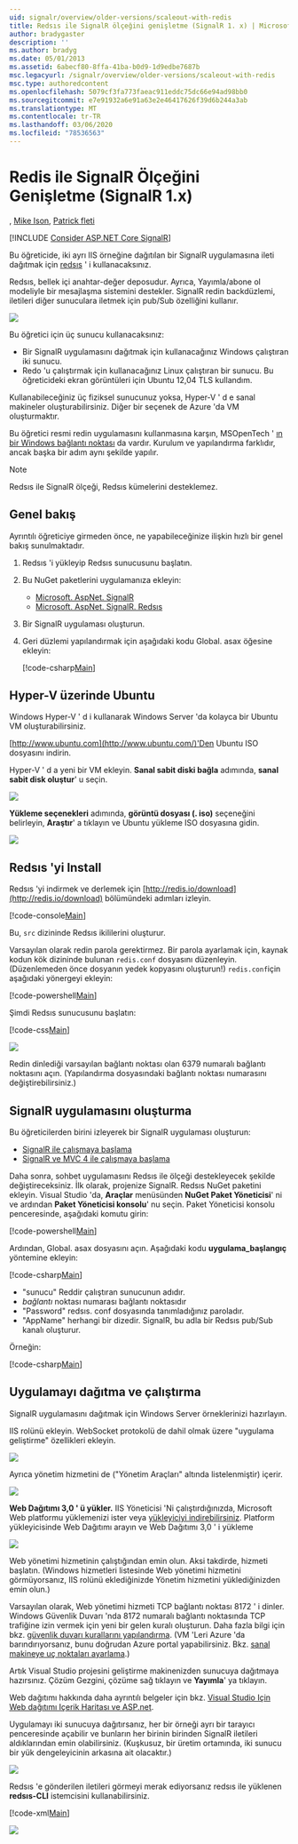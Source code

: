 ```yaml
---
uid: signalr/overview/older-versions/scaleout-with-redis
title: Redsıs ile SignalR ölçeğini genişletme (SignalR 1. x) | Microsoft Docs
author: bradygaster
description: ''
ms.author: bradyg
ms.date: 05/01/2013
ms.assetid: 6abecf80-8ffa-41ba-b0d9-1d9edbe7687b
msc.legacyurl: /signalr/overview/older-versions/scaleout-with-redis
msc.type: authoredcontent
ms.openlocfilehash: 5079cf3fa773faeac911eddc75dc66e94ad98bb0
ms.sourcegitcommit: e7e91932a6e91a63e2e46417626f39d6b244a3ab
ms.translationtype: MT
ms.contentlocale: tr-TR
ms.lasthandoff: 03/06/2020
ms.locfileid: "78536563"
---
```

# <a name="signalr-scaleout-with-redis-signalr-1x"></a>Redis ile SignalR Ölçeğini Genişletme (SignalR 1.x)

, [Mike Ison](https://github.com/MikeWasson), [Patrick fleti](https://github.com/pfletcher)

[!INCLUDE [Consider ASP.NET Core SignalR](~/includes/signalr/signalr-version-disambiguation.md)]

Bu öğreticide, iki ayrı IIS örneğine dağıtılan bir SignalR uygulamasına ileti dağıtmak için [redsıs](http://redis.io/) ' i kullanacaksınız.

Redsıs, bellek içi anahtar-değer deposudur. Ayrıca, Yayımla/abone ol modeliyle bir mesajlaşma sistemini destekler. SignalR redin backdüzlemi, iletileri diğer sunuculara iletmek için pub/Sub özelliğini kullanır.

![](scaleout-with-redis/_static/image1.png)

Bu öğretici için üç sunucu kullanacaksınız:

- Bir SignalR uygulamasını dağıtmak için kullanacağınız Windows çalıştıran iki sunucu.
- Redo 'u çalıştırmak için kullanacağınız Linux çalıştıran bir sunucu. Bu öğreticideki ekran görüntüleri için Ubuntu 12,04 TLS kullandım.

Kullanabileceğiniz üç fiziksel sunucunuz yoksa, Hyper-V ' d e sanal makineler oluşturabilirsiniz. Diğer bir seçenek de Azure 'da VM oluşturmaktır.

Bu öğretici resmi redin uygulamasını kullanmasına karşın, MSOpenTech ' [ın bir Windows bağlantı noktası](https://github.com/MSOpenTech/redis) da vardır. Kurulum ve yapılandırma farklıdır, ancak başka bir adım aynı şekilde yapılır.

> [!NOTE] 
> 
> Redsıs ile SignalR ölçeği, Redsıs kümelerini desteklemez.

## <a name="overview"></a>Genel bakış

Ayrıntılı öğreticiye girmeden önce, ne yapabileceğinize ilişkin hızlı bir genel bakış sunulmaktadır.

1. Redsıs 'i yükleyip Redsıs sunucusunu başlatın.
2. Bu NuGet paketlerini uygulamanıza ekleyin: 

    - [Microsoft. AspNet. SignalR](http://nuget.org/packages/Microsoft.AspNet.SignalR)
    - [Microsoft. AspNet. SignalR. Redsıs](http://nuget.org/packages/Microsoft.AspNet.SignalR.Redis)
3. Bir SignalR uygulaması oluşturun.
4. Geri düzlemi yapılandırmak için aşağıdaki kodu Global. asax öğesine ekleyin: 

    [!code-csharp[Main](scaleout-with-redis/samples/sample1.cs)]

## <a name="ubuntu-on-hyper-v"></a>Hyper-V üzerinde Ubuntu

Windows Hyper-V ' d i kullanarak Windows Server 'da kolayca bir Ubuntu VM oluşturabilirsiniz.

[http://www.ubuntu.com](http://www.ubuntu.com/)'Den Ubuntu ISO dosyasını indirin.

Hyper-V ' d a yeni bir VM ekleyin. **Sanal sabit diski bağla** adımında, **sanal sabit disk oluştur**' u seçin.

![](scaleout-with-redis/_static/image2.png)

**Yükleme seçenekleri** adımında, **görüntü dosyası (. iso)** seçeneğini belirleyin, **Araştır**' a tıklayın ve Ubuntu yükleme ISO dosyasına gidin.

![](scaleout-with-redis/_static/image3.png)

## <a name="install-redis"></a>Redsıs 'yi Install

Redsıs 'yi indirmek ve derlemek için [http://redis.io/download](http://redis.io/download) bölümündeki adımları izleyin.

[!code-console[Main](scaleout-with-redis/samples/sample2.cmd)]

Bu, `src` dizininde Redsıs ikililerini oluşturur.

Varsayılan olarak redin parola gerektirmez. Bir parola ayarlamak için, kaynak kodun kök dizininde bulunan `redis.conf` dosyasını düzenleyin. (Düzenlemeden önce dosyanın yedek kopyasını oluşturun!) `redis.conf`için aşağıdaki yönergeyi ekleyin:

[!code-powershell[Main](scaleout-with-redis/samples/sample3.ps1)]

Şimdi Redsıs sunucusunu başlatın:

[!code-css[Main](scaleout-with-redis/samples/sample4.css)]

![](scaleout-with-redis/_static/image4.png)

Redin dinlediği varsayılan bağlantı noktası olan 6379 numaralı bağlantı noktasını açın. (Yapılandırma dosyasındaki bağlantı noktası numarasını değiştirebilirsiniz.)

## <a name="create-the-signalr-application"></a>SignalR uygulamasını oluşturma

Bu öğreticilerden birini izleyerek bir SignalR uygulaması oluşturun:

- [SignalR ile çalışmaya başlama](../getting-started/tutorial-getting-started-with-signalr.md)
- [SignalR ve MVC 4 ile çalışmaya başlama](tutorial-getting-started-with-signalr-and-mvc-4.md)

Daha sonra, sohbet uygulamasını Redsıs ile ölçeği destekleyecek şekilde değiştireceksiniz. İlk olarak, projenize SignalR. Redsıs NuGet paketini ekleyin. Visual Studio 'da, **Araçlar** menüsünden **NuGet Paket Yöneticisi**' ni ve ardından **Paket Yöneticisi konsolu**' nu seçin. Paket Yöneticisi konsolu penceresinde, aşağıdaki komutu girin:

[!code-powershell[Main](scaleout-with-redis/samples/sample5.ps1)]

Ardından, Global. asax dosyasını açın. Aşağıdaki kodu **uygulama\_başlangıç** yöntemine ekleyin:

[!code-csharp[Main](scaleout-with-redis/samples/sample6.cs)]

- "sunucu" Reddir çalıştıran sunucunun adıdır.
- *bağlantı* noktası numarası bağlantı noktasıdır
- "Password" redsıs. conf dosyasında tanımladığınız paroladır.
- "AppName" herhangi bir dizedir. SignalR, bu adla bir Redsıs pub/Sub kanalı oluşturur.

Örneğin:

[!code-csharp[Main](scaleout-with-redis/samples/sample7.cs)]

## <a name="deploy-and-run-the-application"></a>Uygulamayı dağıtma ve çalıştırma

SignalR uygulamasını dağıtmak için Windows Server örneklerinizi hazırlayın.

IIS rolünü ekleyin. WebSocket protokolü de dahil olmak üzere "uygulama geliştirme" özellikleri ekleyin.

![](scaleout-with-redis/_static/image5.png)

Ayrıca yönetim hizmetini de ("Yönetim Araçları" altında listelenmiştir) içerir.

![](scaleout-with-redis/_static/image6.png)

**Web Dağıtımı 3,0 ' ü yükler.** IIS Yöneticisi 'Ni çalıştırdığınızda, Microsoft Web platformu yüklemenizi ister veya [yükleyiciyi indirebilirsiniz](https://go.microsoft.com/fwlink/?LinkId=255386). Platform yükleyicisinde Web Dağıtımı arayın ve Web Dağıtımı 3,0 ' i yükleme

![](scaleout-with-redis/_static/image7.png)

Web yönetimi hizmetinin çalıştığından emin olun. Aksi takdirde, hizmeti başlatın. (Windows hizmetleri listesinde Web yönetimi hizmetini görmüyorsanız, IIS rolünü eklediğinizde Yönetim hizmetini yüklediğinizden emin olun.)

Varsayılan olarak, Web yönetimi hizmeti TCP bağlantı noktası 8172 ' i dinler. Windows Güvenlik Duvarı 'nda 8172 numaralı bağlantı noktasında TCP trafiğine izin vermek için yeni bir gelen kuralı oluşturun. Daha fazla bilgi için bkz. [güvenlik duvarı kurallarını yapılandırma](https://technet.microsoft.com/library/dd448559(WS.10).aspx). (VM 'Leri Azure 'da barındırıyorsanız, bunu doğrudan Azure portal yapabilirsiniz. Bkz. [sanal makineye uç noktaları ayarlama](https://azure.microsoft.com/documentation/articles/virtual-machines-set-up-endpoints/).)

Artık Visual Studio projesini geliştirme makinenizden sunucuya dağıtmaya hazırsınız. Çözüm Gezgini, çözüme sağ tıklayın ve **Yayımla**' ya tıklayın.

Web dağıtımı hakkında daha ayrıntılı belgeler için bkz. [Visual Studio Için Web dağıtımı Içerik Haritası ve ASP.net](../../../whitepapers/aspnet-web-deployment-content-map.md).

Uygulamayı iki sunucuya dağıtırsanız, her bir örneği ayrı bir tarayıcı penceresinde açabilir ve bunların her birinin birinden SignalR iletileri aldıklarından emin olabilirsiniz. (Kuşkusuz, bir üretim ortamında, iki sunucu bir yük dengeleyicinin arkasına ait olacaktır.)

![](scaleout-with-redis/_static/image8.png)

Redsıs 'e gönderilen iletileri görmeyi merak ediyorsanız redsıs ile yüklenen **redsıs-CLI** istemcisini kullanabilirsiniz.

[!code-xml[Main](scaleout-with-redis/samples/sample8.xml)]

![](scaleout-with-redis/_static/image9.png)
